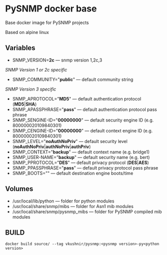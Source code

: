 # PySNMP docker base
Base docker image for PySNMP projects

Based on alpine linux

## Variables
- SNMP_VERSION=**2c** &mdash; snmp version 1,2c,3

*SNMP Version 1 or 2c specific*
- SNMP_COMMUNITY="**public**" &mdash; default community string

*SNMP Version 3 specific*
- SNMP_APROTOCOL="**MD5**" &mdash; default authentication protocol (**MD5**|**SHA**)
- SNMP_APASSPHRASE="**pass**" &mdash; default authentication protocol pass phrase
- SNMP_SENGINE-ID="**00000000**" &mdash; default security engine ID (e.g. 800000020109840301)
- SNMP_CENGINE-ID="**00000000**" &mdash; default context engine ID (e.g. 800000020109840301)
- SNMP_LEVEL="**noAuthNoPriv**" &mdash; default security level (**noAuthNoPriv**|**authNoPriv**|**authPriv**)
- SNMP_CONTEXT="**backup**" &mdash; default context name (e.g. bridge1)
- SNMP_USER-NAME="**backup**" &mdash; default security name (e.g. bert)
- SNMP_PPROTOCOL="**DES**" &mdash; default privacy protocol (**DES**|**AES**)
- SNMP_PPASSPHRASE="**pass**" &mdash; default privacy protocol pass phrase
- SNMP_BOOTS="" &mdash; default destination engine boots/time

## Volumes
- /usr/local/lib/python &mdash; folder for python modules
- /usr/local/share/snmp/mibs &mdash; folder for Asn1 mib modules
- /usr/local/share/snmp/pysnmp_mibs &mdash; folder for PySNMP compiled mib modules

## BUILD
    docker build source/ --tag vkushnir/pysnmp:<pysnmp version>-py<python version>
